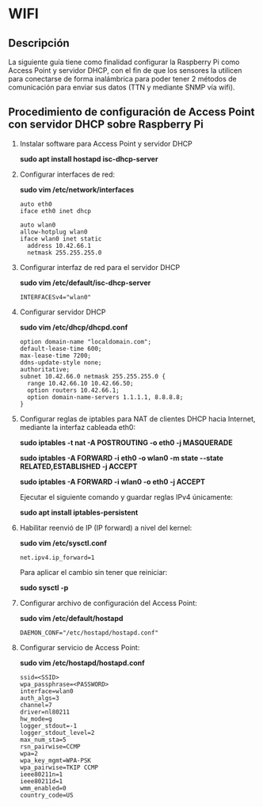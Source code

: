 # WIFI

## Descripción
La siguiente guía tiene como finalidad configurar la Raspberry Pi como Access Point y servidor DHCP, con el fin de que los sensores la utilicen para conectarse de forma inalámbrica para poder tener 2 métodos de comunicación para enviar sus datos (TTN y mediante SNMP vía wifi).

## Procedimiento de configuración de Access Point con servidor DHCP sobre Raspberry Pi

1. Instalar software para Access Point y servidor DHCP

	**sudo apt install hostapd isc-dhcp-server**


2. Configurar interfaces de red:

	**sudo vim /etc/network/interfaces**
	
	```
	auto eth0
	iface eth0 inet dhcp
	
	auto wlan0
	allow-hotplug wlan0
	iface wlan0 inet static
	  address 10.42.66.1
	  netmask 255.255.255.0
	```

3. Configurar interfaz de red para el servidor DHCP

	**sudo vim /etc/default/isc-dhcp-server**
	
	```
	INTERFACESv4="wlan0"
	```

4. Configurar servidor DHCP

	**sudo vim /etc/dhcp/dhcpd.conf**
	
	```
	option domain-name "localdomain.com";
	default-lease-time 600;
	max-lease-time 7200;
	ddns-update-style none;
	authoritative;
	subnet 10.42.66.0 netmask 255.255.255.0 {
	  range 10.42.66.10 10.42.66.50;
	  option routers 10.42.66.1;
	  option domain-name-servers 1.1.1.1, 8.8.8.8;
	}
	```

5. Configurar reglas de iptables para NAT de clientes DHCP hacia Internet, mediante la interfaz cableada eth0:

	**sudo iptables -t nat -A POSTROUTING -o eth0 -j MASQUERADE**

	**sudo iptables -A FORWARD -i eth0 -o wlan0 -m state --state RELATED,ESTABLISHED -j ACCEPT**

	**sudo iptables -A FORWARD -i wlan0 -o eth0 -j ACCEPT**
	
	Ejecutar el siguiente comando y guardar reglas IPv4 únicamente:
	
	**sudo apt install iptables-persistent**

6. Habilitar reenvió de IP (IP forward) a nivel del kernel:

	**sudo vim /etc/sysctl.conf**

	```
	net.ipv4.ip_forward=1
	```

	Para aplicar el cambio sin tener que reiniciar:

	**sudo sysctl -p**

7. Configurar archivo de configuración del Access Point:

	**sudo vim /etc/default/hostapd**
	
	```
	DAEMON_CONF="/etc/hostapd/hostapd.conf"
	```

8. Configurar servicio de Access Point:

	**sudo vim /etc/hostapd/hostapd.conf**
	
	```
	ssid=<SSID>
	wpa_passphrase=<PASSWORD>
	interface=wlan0
	auth_algs=3
	channel=7
	driver=nl80211
	hw_mode=g
	logger_stdout=-1
	logger_stdout_level=2
	max_num_sta=5
	rsn_pairwise=CCMP
	wpa=2
	wpa_key_mgmt=WPA-PSK
	wpa_pairwise=TKIP CCMP
	ieee80211n=1
	ieee80211d=1
	wmm_enabled=0
	country_code=US 
	```

